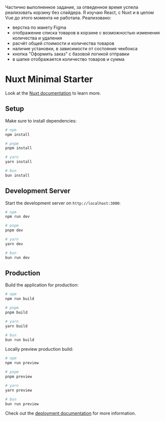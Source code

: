 Частично выполненное задание, за отведенное время успела реализовать корзину без слайдера. Я изучаю React, с Nuxt и в целом Vue до этого момента не работала.
Реализовано:
- верстка по макету Figma
- отображение списка товаров в корзине с возможностью изменения количества и удаления
- расчёт общей стоимости и количества товаров
- наличие установки, в зависимости от состояния чекбокса
- кнопка "Оформить заказ" с базовой логикой отправки
- в шапке отображается количество товаров и сумма


# Nuxt Minimal Starter

Look at the [Nuxt documentation](https://nuxt.com/docs/getting-started/introduction) to learn more.

## Setup

Make sure to install dependencies:

```bash
# npm
npm install

# pnpm
pnpm install

# yarn
yarn install

# bun
bun install
```

## Development Server

Start the development server on `http://localhost:3000`:

```bash
# npm
npm run dev

# pnpm
pnpm dev

# yarn
yarn dev

# bun
bun run dev
```

## Production

Build the application for production:

```bash
# npm
npm run build

# pnpm
pnpm build

# yarn
yarn build

# bun
bun run build
```

Locally preview production build:

```bash
# npm
npm run preview

# pnpm
pnpm preview

# yarn
yarn preview

# bun
bun run preview
```

Check out the [deployment documentation](https://nuxt.com/docs/getting-started/deployment) for more information.
